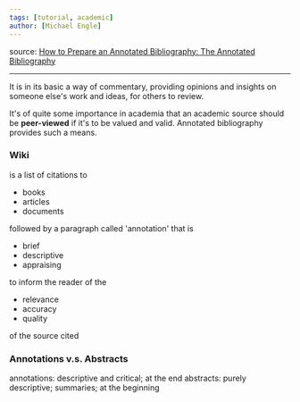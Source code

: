 ```yaml
---
tags: [tutorial, academic]
author: [Michael Engle]
---
```

source: [How to Prepare an Annotated Bibliography: The Annotated Bibliography](https://guides.library.cornell.edu/annotatedbibliography)

---


It is in its basic a way of commentary, providing opinions and insights on someone else's work and ideas, for others to review.

It's of quite some importance in academia that an academic source should be **peer-viewed** if it's to be valued and valid. Annotated bibliography provides such a means.

### Wiki

is a list of citations to

-   books
-   articles
-   documents

followed by a paragraph called 'annotation' that is

-   brief
-   descriptive
-   appraising

to inform the reader of the

-   relevance
-   accuracy
-   quality

of the source cited

### Annotations v.s. Abstracts

annotations: descriptive and critical; at the end
abstracts: purely descriptive; summaries; at the beginning

